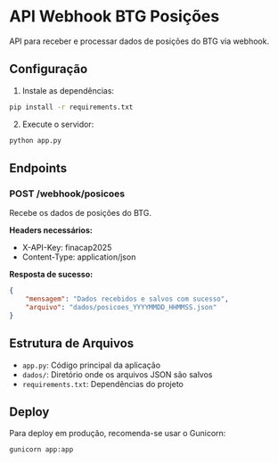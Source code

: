 # API Webhook BTG Posições

API para receber e processar dados de posições do BTG via webhook.

## Configuração

1. Instale as dependências:
```bash
pip install -r requirements.txt
```

2. Execute o servidor:
```bash
python app.py
```

## Endpoints

### POST /webhook/posicoes

Recebe os dados de posições do BTG.

**Headers necessários:**
- X-API-Key: finacap2025
- Content-Type: application/json

**Resposta de sucesso:**
```json
{
    "mensagem": "Dados recebidos e salvos com sucesso",
    "arquivo": "dados/posicoes_YYYYMMDD_HHMMSS.json"
}
```

## Estrutura de Arquivos

- `app.py`: Código principal da aplicação
- `dados/`: Diretório onde os arquivos JSON são salvos
- `requirements.txt`: Dependências do projeto

## Deploy

Para deploy em produção, recomenda-se usar o Gunicorn:

```bash
gunicorn app:app
``` 